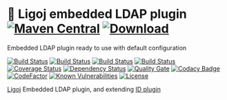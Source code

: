 # :link: Ligoj embedded LDAP plugin [![Maven Central](https://maven-badges.herokuapp.com/maven-central/org.ligoj.plugin/plugin-id-ldap-embedded/badge.svg)](https://maven-badges.herokuapp.com/maven-central/org.ligoj.plugin/plugin-id-ldap-embedded) [![Download](https://api.bintray.com/packages/ligoj/maven-repo/plugin-id-ldap-embedded/images/download.svg) ](https://bintray.com/ligoj/maven-repo/plugin-id-ldap-embedded/_latestVersion)
Embedded LDAP plugin ready to use with default configuration

[![Build Status](https://travis-ci.org/ligoj/plugin-id-ldap-embedded.svg?branch=master)](https://travis-ci.org/ligoj/plugin-id-ldap-embedded)
[![Build Status](https://circleci.com/gh/ligoj/plugin-id-ldap-embedded.svg?style=svg)](https://circleci.com/gh/ligoj/plugin-id-ldap-embedded)
[![Build Status](https://semaphoreci.com/api/v1/ligoj/plugin-id-ldap-embedded/branches/master/shields_badge.svg)](https://semaphoreci.com/ligoj/plugin-id-ldap-embedded)
[![Build Status](https://ci.appveyor.com/api/projects/status/od4nfwlbgqjn5i1j/branch/master?svg=true)](https://ci.appveyor.com/project/ligoj/plugin-id-ldap-embedded/branch/master)
[![Coverage Status](https://coveralls.io/repos/github/ligoj/plugin-id-ldap-embedded/badge.svg?branch=master)](https://coveralls.io/github/ligoj/plugin-id-ldap-embedded?branch=master)
[![Dependency Status](https://www.versioneye.com/user/projects/58caeda8dcaf9e0041b5b978/badge.svg?style=flat)](https://www.versioneye.com/user/projects/58caeda8dcaf9e0041b5b978)
[![Quality Gate](https://sonarcloud.io/api/badges/gate?key=org.ligoj.plugin:plugin-id-ldap-embedded)](https://sonarcloud.io/dashboard/index/org.ligoj.plugin:plugin-id-ldap-embedded)
[![Codacy Badge](https://api.codacy.com/project/badge/Grade/c6b381ff12b145198058c78cf4b503fd)](https://www.codacy.com/app/ligoj/plugin-id-ldap-embedded?utm_source=github.com&amp;utm_medium=referral&amp;utm_content=ligoj/plugin-id-ldap-embedded&amp;utm_campaign=Badge_Grade)
[![CodeFactor](https://www.codefactor.io/repository/github/ligoj/plugin-id-ldap-embedded/badge)](https://www.codefactor.io/repository/github/ligoj/plugin-id-ldap-embedded)
[![Known Vulnerabilities](https://snyk.io/test/github/ligoj/plugin-id-ldap-embedded/badge.svg)](https://snyk.io/test/github/ligoj/plugin-id-ldap-embedded)
[![License](http://img.shields.io/:license-mit-blue.svg)](http://gus.mit-license.org/)

[Ligoj](https://github.com/ligoj/ligoj) Embedded LDAP plugin, and extending [ID plugin](https://github.com/ligoj/plugin-id-ldap)

